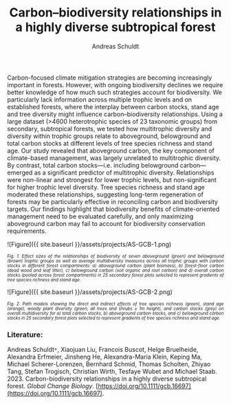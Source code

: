 ﻿---
layout: post
title:  "Carbon–biodiversity relationships in a highly diverse subtropical forest"
author: Andreas Schuldt
categories: [ Paper ]
image: assets/projects/AS-GCB-0.png
tags: featured
---
Carbon-focused climate mitigation strategies are becoming increasingly important in forests. However, with ongoing biodiversity declines we require better knowledge of how much such strategies account for biodiversity. We particularly lack information across multiple trophic levels and on established forests, where the interplay between carbon stocks, stand age and tree diversity might influence carbon–biodiversity relationships. Using a large dataset (>4600 heterotrophic species of 23 taxonomic groups) from secondary, subtropical forests, we tested how multitrophic diversity and diversity within trophic groups relate to aboveground, belowground and total carbon stocks at different levels of tree species richness and stand age. Our study revealed that aboveground carbon, the key component of climate-based management, was largely unrelated to multitrophic diversity. By contrast, total carbon stocks—i.e. including belowground carbon—emerged as a significant predictor of multitrophic diversity. Relationships were non-linear and strongest for lower trophic levels, but non-significant for higher trophic level diversity. Tree species richness and stand age moderated these relationships, suggesting long-term regeneration of forests may be particularly effective in reconciling carbon and biodiversity targets. Our findings highlight that biodiversity benefits of climate-oriented management need to be evaluated carefully, and only maximizing aboveground carbon may fail to account for biodiversity conservation requirements.

![Figure]({{ site.baseurl }}/assets/projects/AS-GCB-1.png)
<p style='text-align: justify;' ><span style="font-style: italic; font-size:70%">Fig. 1. Effect sizes of the relationships of biodiversity of seven aboveground (green) and belowground (brown) trophic groups as well as average multidiversity measures across all trophic groups with carbon stocks in different forest compartments: a) aboveground carbon (plant biomass), b) forest-floor carbon (dead wood and leaf litter), c) belowground carbon (soil organic and root carbon) and d) overall carbon stocks (pooled across forest compartments) in 25 secondary forest plots selected to represent gradients of tree species richness and stand age. 
</span></p>

![Figure]({{ site.baseurl }}/assets/projects/AS-GCB-2.png)
<p style='text-align: justify;' ><span style="font-style: italic; font-size:70%">Fig. 2. Path models showing the direct and indirect effects of tree species richness (green), stand age (orange), woody plant diversity (green; all trees and shrubs ≥ 1m height), and carbon stocks (grey) on overall multidiversity for a) total carbon stocks, b) aboveground carbon stocks, and c) belowground carbon stocks in 25 secondary forest plots selected to represent gradients of tree species richness and stand age.
</span></p>

### Literature:
Andreas Schuldt<code>&ast;</code>, Xiaojuan Liu, Francois Buscot, Helge Bruelheide, Alexandra Erfmeier, Jinsheng He, Alexandra-Maria Klein, Keping Ma, Michael Scherer-Lorenzen, Bernhard Schmid, Thomas Scholten, Zhiyao Tang, Stefan Trogisch, Christian Wirth, Tesfaye Wubet and Michael Staab. 2023. Carbon-biodiversity relationships in a highly diverse subtropical forest. *Global Change Biology*. [https://doi.org/10.1111/gcb.16697](https://doi.org/10.1111/gcb.16697). 